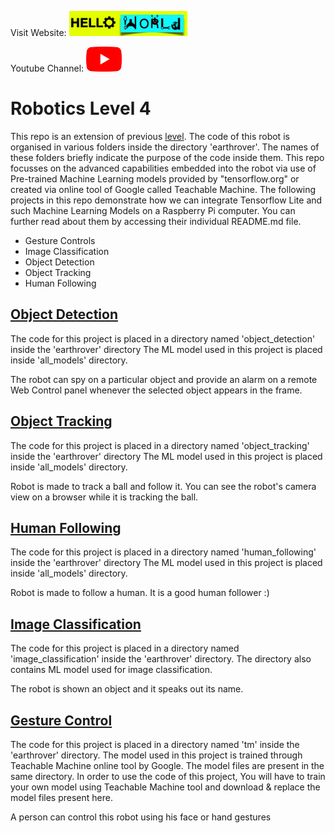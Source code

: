 <p align="left">
Visit Website: <a href='https://helloworld.co.in/term/robotics4' target='_blank'>
   <img src='https://github.com/jiteshsaini/files/blob/main/img/logo3.gif' height='40px'>
   
</a> Youtube Channel: 
<a href='https://www.youtube.com/channel/UC_2OyRNVCWCH8ipgmAoJ1mA' target='_blank'>
   <img src='https://github.com/jiteshsaini/files/blob/main/img/btn_youtube_2.png' height='40px'>
</a>
</p>

# Robotics Level 4

This repo is an extension of previous [level](https://github.com/jiteshsaini/robotics-level-3). The code of this robot is organised in various folders inside the directory 'earthrover'. The names of these folders briefly indicate the purpose of the code inside them. This repo focusses on the advanced capabilities embedded into the robot via use of Pre-trained Machine Learning models provided by "tensorflow.org" or created via online tool of Google called Teachable Machine. The following projects in this repo demonstrate how we can integrate Tensorflow Lite and such Machine Learning Models on a Raspberry Pi computer. You can further read about them by accessing their individual README.md file.

- Gesture Controls
- Image Classification
- Object Detection
- Object Tracking
- Human Following


## <a href='https://github.com/jiteshsaini/robotics-level-4/tree/main/earthrover/object_detection'>Object Detection</a>

The code for this project is placed in a directory named 'object_detection' inside the 'earthrover' directory
The ML model used in this project is placed inside 'all_models' directory. 

The robot can spy on a particular object and provide an alarm on a remote Web Control panel whenever the selected object appears in the frame.

## <a href='https://github.com/jiteshsaini/robotics-level-4/tree/main/earthrover/object_tracking'>Object Tracking</a>
The code for this project is placed in a directory named 'object_tracking' inside the 'earthrover' directory
The ML model used in this project is placed inside 'all_models' directory.  

Robot is made to track a ball and follow it. You can see the robot's camera view on a browser while it is tracking the ball.

## <a href='https://github.com/jiteshsaini/robotics-level-4/tree/main/earthrover/human_following'>Human Following</a>
The code for this project is placed in a directory named 'human_following' inside the 'earthrover' directory
The ML model used in this project is placed inside 'all_models' directory.  

Robot is made to follow a human. It is a good human follower :)

## <a href='https://github.com/jiteshsaini/robotics-level-4/tree/main/earthrover/image_classification'>Image Classification</a>

The code for this project is placed in a directory named 'image_classification' inside the 'earthrover' directory. The directory also contains ML model used for image classification.

The robot is shown an object and it speaks out its name.

## <a href='https://github.com/jiteshsaini/robotics-level-4/tree/main/earthrover/tm'>Gesture Control</a>

The code for this project is placed in a directory named 'tm' inside the 'earthrover' directory. 
The model used in this project is trained through Teachable Machine online tool by Google. The model files are present in the same directory. In order to use the code of this project, You will have to train your own model using Teachable Machine tool and download & replace the model files present here.

A person can control this robot using his face or hand gestures
